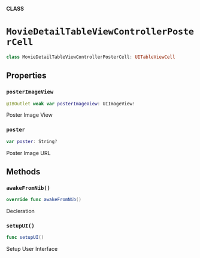 **CLASS**

# `MovieDetailTableViewControllerPosterCell`

```swift
class MovieDetailTableViewControllerPosterCell: UITableViewCell
```

## Properties
### `posterImageView`

```swift
@IBOutlet weak var posterImageView: UIImageView!
```

Poster Image View

### `poster`

```swift
var poster: String?
```

Poster Image URL

## Methods
### `awakeFromNib()`

```swift
override func awakeFromNib()
```

Decleration

### `setupUI()`

```swift
func setupUI()
```

Setup User Interface
